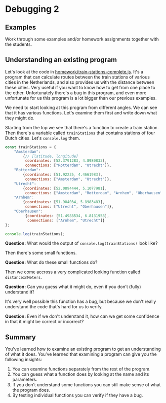 # Debugging 2

## Examples

Work through some examples and/or homework assignments together with the
students.

## Understanding an existing program

Let's look at the code in
[homework/train-stations-complete.js](homework/train-stations-complete.js). It's
a program that can calculate routes between the train stations of various cities
in the Netherlands, and also provides us with the distance between these cities.
Very useful if you want to know how to get from one place to the other.
Unfortunately there's a bug in this program, and even more unfortunate for us
this program is a lot bigger than our previous examples.

We need to start looking at this program from different angles. We can see that
it has various functions. Let's examine them first and write down what they
might do.

Starting from the top we see that there's a function to create a train station.
Then there's a variable called `trainStations` that contains stations of four
Dutch cities. Let's `console.log` them.

```js
const trainStations = {
    "Amsterdam": 
        {// [latitude, longitude]
         coordinates: [52.3791283, 4.8980833], 
         connections: ["Rotterdam", "Utrecht"]},
    "Rotterdam": 
        {coordinates: [51.92235, 4.4661983], 
         connections: ["Amsterdam", "Utrecht"]},
    "Utrecht":     
        {coordinates: [52.0894444, 5.1077981], 
         connections: ["Amsterdam", "Rotterdam", "Arnhem", "Oberhausen"]},
    "Arnhem": 
        {coordinates: [51.984034, 5.8983483], 
         connections: ["Utrecht", "Oberhausen"]},
    "Oberhausen":
         {coordinates: [51.4983534, 6.8131958],
          connections: ["Arnhem", "Utrecht"]}
};

console.log(trainStations);
```

**Question:** What would the output of `console.log(trainStations)` look like?

Then there's some small functions.

**Question:** What do these small functions do?

Then we come accross a very complicated looking function called `distanceInMeters`.

**Question:** Can you guess what it might do, even if you don't (fully) understand it?

It's very well possible this function has a bug, but because we don't really
understand the code that's hard for us to verify.

**Question:** Even if we don't understand it, how can we get some confidence in
that it might be correct or incorrect?

## Summary

You've learned how to examine an existing program to get an understanding of
what it does. You've learned that examining a program can give you the following
insights:

1. You can examine functions separately from the rest of the program.
2. You can guess what a function does by looking at the name and its parameters.
3. If you don't understand some functions you can still make sense of what the
   program does.
4. By testing individual functions you can verify if they have a bug.